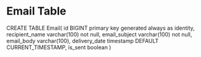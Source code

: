 # Email Table
CREATE TABLE Email(
        id BIGINT primary key generated always as identity,
        recipient_name varchar(100) not null,
        email_subject varchar(100) not null,
        email_body varchar(100),
        delivery_date timestamp DEFAULT CURRENT_TIMESTAMP,
        is_sent boolean
)
